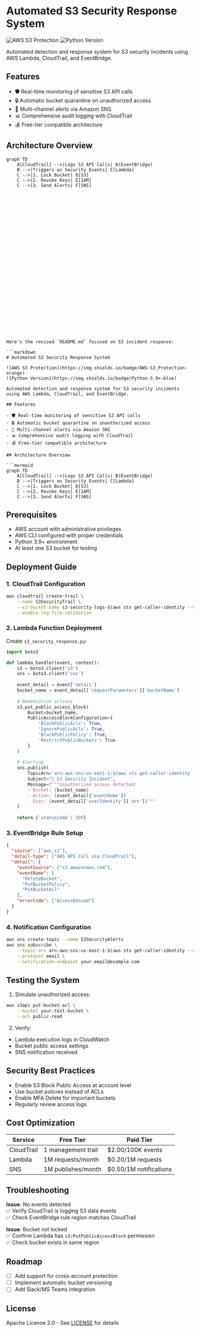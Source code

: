 # Automated S3 Security Response System

![AWS S3 Protection](https://img.shields.io/badge/AWS-S3_Protection-orange)
![Python Version](https://img.shields.io/badge/Python-3.9+-blue)

Automated detection and response system for S3 security incidents using AWS Lambda, CloudTrail, and EventBridge.

## Features

- 🛡️ Real-time monitoring of sensitive S3 API calls
- 🔒 Automatic bucket quarantine on unauthorized access
- 📨 Multi-channel alerts via Amazon SNS
- 📊 Comprehensive audit logging with CloudTrail
- 💰 Free-tier compatible architecture

## Architecture Overview

```mermaid
graph TD
    A[CloudTrail] -->|Logs S3 API Calls| B(EventBridge)
    B -->|Triggers on Security Events| C[Lambda]
    C -->|1. Lock Bucket| D[S3]
    C -->|2. Revoke Keys| E[IAM]
    C -->|3. Send Alerts| F[SNS]





























Here's the revised `README.md` focused on S3 incident response:

```markdown
# Automated S3 Security Response System

![AWS S3 Protection](https://img.shields.io/badge/AWS-S3_Protection-orange)
![Python Version](https://img.shields.io/badge/Python-3.9+-blue)

Automated detection and response system for S3 security incidents using AWS Lambda, CloudTrail, and EventBridge.

## Features

- 🛡️ Real-time monitoring of sensitive S3 API calls
- 🔒 Automatic bucket quarantine on unauthorized access
- 📨 Multi-channel alerts via Amazon SNS
- 📊 Comprehensive audit logging with CloudTrail
- 💰 Free-tier compatible architecture

## Architecture Overview

```mermaid
graph TD
    A[CloudTrail] -->|Logs S3 API Calls| B(EventBridge)
    B -->|Triggers on Security Events| C[Lambda]
    C -->|1. Lock Bucket| D[S3]
    C -->|2. Revoke Keys| E[IAM]
    C -->|3. Send Alerts| F[SNS]
```

## Prerequisites

- AWS account with administrative privileges
- AWS CLI configured with proper credentials
- Python 3.9+ environment
- At least one S3 bucket for testing

## Deployment Guide

### 1. CloudTrail Configuration
```bash
aws cloudtrail create-trail \
    --name S3SecurityTrail \
    --s3-bucket-name s3-security-logs-$(aws sts get-caller-identity --query Account --output text) \
    --enable-log-file-validation
```

### 2. Lambda Function Deployment
Create `s3_security_response.py`:
```python
import boto3

def lambda_handler(event, context):
    s3 = boto3.client('s3')
    sns = boto3.client('sns')
    
    event_detail = event['detail']
    bucket_name = event_detail['requestParameters']['bucketName']
    
    # Remediation actions
    s3.put_public_access_block(
        Bucket=bucket_name,
        PublicAccessBlockConfiguration={
            'BlockPublicAcls': True,
            'IgnorePublicAcls': True,
            'BlockPublicPolicy': True,
            'RestrictPublicBuckets': True
        }
    )
    
    # Alerting
    sns.publish(
        TopicArn='arn:aws:sns:us-east-1:${aws sts get-caller-identity --query Account --output text}:S3SecurityAlerts',
        Subject="🚨 S3 Security Incident",
        Message=f"""Unauthorized access detected:
        - Bucket: {bucket_name}
        - Action: {event_detail['eventName']}
        - User: {event_detail['userIdentity']['arn']}"""
    )
    
    return {'statusCode': 200}
```

### 3. EventBridge Rule Setup
```json
{
  "source": ["aws.s3"],
  "detail-type": ["AWS API Call via CloudTrail"],
  "detail": {
    "eventSource": ["s3.amazonaws.com"],
    "eventName": [
      "DeleteBucket",
      "PutBucketPolicy",
      "PutBucketAcl"
    ],
    "errorCode": ["AccessDenied"]
  }
}
```

### 4. Notification Configuration
```bash
aws sns create-topic --name S3SecurityAlerts
aws sns subscribe \
    --topic-arn arn:aws:sns:us-east-1:$(aws sts get-caller-identity --query Account --output text):S3SecurityAlerts \
    --protocol email \
    --notification-endpoint your.email@example.com
```

## Testing the System

1. Simulate unauthorized access:
```bash
aws s3api put-bucket-acl \
    --bucket your-test-bucket \
    --acl public-read
```

2. Verify:
- Lambda execution logs in CloudWatch
- Bucket public access settings
- SNS notification received

## Security Best Practices

- Enable S3 Block Public Access at account level
- Use bucket policies instead of ACLs
- Enable MFA Delete for important buckets
- Regularly review access logs

## Cost Optimization

| Service       | Free Tier                | Paid Tier               |
|---------------|--------------------------|-------------------------|
| CloudTrail    | 1 management trail       | $2.00/100K events       |
| Lambda        | 1M requests/month        | $0.20/1M requests       |
| SNS           | 1M publishes/month       | $0.50/1M notifications  |

## Troubleshooting

**Issue**: No events detected  
✅ Verify CloudTrail is logging S3 data events  
✅ Check EventBridge rule region matches CloudTrail  

**Issue**: Bucket not locked  
✅ Confirm Lambda has `s3:PutPublicAccessBlock` permission  
✅ Check bucket exists in same region  

## Roadmap

- [ ] Add support for cross-account protection
- [ ] Implement automatic bucket versioning
- [ ] Add Slack/MS Teams integration

## License

Apache License 2.0 - See [LICENSE](LICENSE) for details
```

